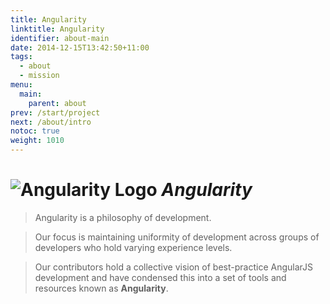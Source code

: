 ```yaml
---
title: Angularity
linktitle: Angularity
identifier: about-main
date: 2014-12-15T13:42:50+11:00
tags:
  - about
  - mission
menu:
  main:
    parent: about
prev: /start/project
next: /about/intro
notoc: true
weight: 1010
---
```


# ![Angularity Logo](/assets/logo.png) *Angularity*

> Angularity is a philosophy of development.

> Our focus is maintaining uniformity of development across groups of developers who hold varying experience levels.

> Our contributors hold a collective vision of best-practice AngularJS development and have condensed this into a set of
tools and resources known as **Angularity**.
